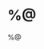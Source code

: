 # %@
<!-- 
# This file is created from ~/.marboo/source/media/file_init/default.init.md
# 本文件由 ~/.marboo/source/media/file_init/default.init.md 复制而来
-->

%@

